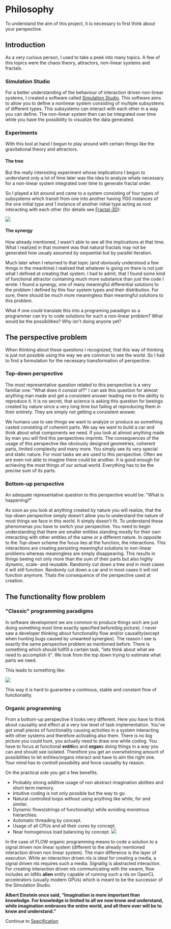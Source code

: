 # Philosophy

To understand the aim of this project, it is necessary to first think about your perspective.

## Introduction
As a very curious person, I used to take a peek into many topics. A few of this topics were the chaos theory, attractors, non-linear systems and fractals.

### Simulation Studio
For a better understanding of the behaviour of interaction driven non-linear systems, I created a software called [Simulation Studio](http://ss.ralphs-tech.com/). This software aims to allow you to define a nonlinear system consisting of multiple subsystems of different types. This subsystems can interact with each other in a way you can define. The non-linear system then can be integrated over time while you have the possibility to visualize the data generated.

### Experiments
With this tool at hand I begun to play around with certain things like the gravitational theory and attractors. 

#### The tree
But the really interesting experiment whose implications I begun to understand only a lot of time later was the idea to analyze whats necessary for a non-linear system integrated over time to generate fractal order.

So I played a bit around and came to a system consisting of four types of subsystems which transit from one into another having 1100 instances of the one initial type and 1 instance of another initial type acting as root interacting with each other (for details see [Fractal-3D](https://github.com/RalphBariz/RalphsDotNet/raw/SimulationStudio-v1.12/Apps.SimulationStudio/RalphsDotNet.Apps.SimulationStudio/Sample/Fractal%20-%203D.sdb)):

![](https://github.com/RalphBariz/flow/raw/master/doc/image/phil/2016-08-17%2016_08_01-Simulation%20Studio.png)

#### The synergy
How already mentioned, I wasn't able to see all the implications at that time. What I realized in that moment was that natural fractals may not be generated how usualy assumed by sequential but by parallel iteration.

Much later when I returned to that topic (and obviously understood a few things in the meantime) I realized that whatever is going on there is not just what I defined at creating that system. I had to admit, that I found some kind of functional attractor containing much more substance than just the code I wrote. I found a synergy, one of many meaningful differential solutions to the problem I defined by this four system types and their distribution. For sure, there should be much more meaningless than meaningful solutions to this problem.

What if one could translate this into a programing paradigm so a programmer can try to code solutions for such a non-linear problem? What would be the possibilities? Why isn't doing anyone yet?

## The perspective problem
When thinking about these questions I recognized, that this way of thinking is just not possible using the way we are common to see the world. So I had to find a formulation for the necessary transformation of perspective.

### Top-down perspective
The most representative question related to this perspective is a very familiar one: "What does it consist of?"
I can ask this question for almost anything man made and get a consistent answer leading me to the ability to reproduce it.
It is no secret, that science is asking this question for beeings created by nature since a very long time but failing at reproducing them in their entirety. They are simply not getting a consistent answer.

We humans use to see things we want to analyze or produce as something casted consisting of coherent parts. We say we want to build a car and think about what components we need. If you look at almost anything made by man you will find this perspectives imprints. The consequences of the usage of this perspective like obviously designed geometries, coherent parts, limited complexity and many more. You simply see its very special and static nature. For most tasks we are used to this perspective. Often we are even not able to imagine there could be another. It is good enough for achieving the most things of our actual world. Everything has to be the precise sum of its parts.

### Bottom-up perspective
An adequate representative question to this perspective would be: "What is happening?"

As soon as you look at anything created by nature you will realize, that the top-down perspective simply doesn't allow you to understand the nature of most things we face in this world. It simply doesn't fit. To understand these phenomenas you have to switch your perspective. You need to begin understanding that there are smaller entities standing mostly for their own interacting with other entities of the same or a different nature. In opposite to the *Top-down* scheme the focus lies at the function, the interactions. This interactions are creating persisting meaningful solutions to non-linear problems whereas meaningless are simply disappearing. This results in things beeing not only more than the sum of their parts but also highly dynamic, scale- and reusable. Randomly cut down a tree and in most cases it will still function. Randomly cut down a car and in most cases it will not function anymore. Thats the consequence of the perspective used at creation.

## The functionality flow problem
### "Classic" programming paradigms
In software development we are common to produce things
wich are just doing something most time exactly specified before(big picture).
I never saw a developer thinking about functionality flow
and/or causality(except when hunting bugs caused by unwanted synergies).
The reason I see is exactly the same perspective problem as mentioned before.
There is something which should fullfill a certain task,
"lets think about what we need to accomplish it".
We look from the top down trying to estimate what parts we need.

This leads to something like:

![](https://github.com/RalphBariz/flow/raw/master/doc/image/phil/classic_ff.png)

This way it is hard to guarantee a continous, stable and constant flow of functionality.

### Organic programming
From a bottom-up perspective it looks very different.
Here you have to think about causality and effect at a very low level of task implementation.
You've got small pieces of functionality causing activities in a system
interacting with other systems and therefore activating also them.
There is no big picture you could hunt, you actually need to draw one while coding.
You have to focus at functional **entiti**es and **organ**s doing things in a way you can and should see isolated.
Therefore you get an overwhelming amount of possibilities to let entities/organs interact and have to aim the right one.
Your mind has to controll possibility and force causality by reason.

On the practical side you get a few benefits.
* Probably strong additive usage of non abstract imagination abilities and short term memory.
* Intuitive coding is not only possible but the way to go.
* Natural controlled loops without using anything like while, for and similar.
* Dynamic flows(strings of functionality) while avoiding monstrous hierarchies.
* Automatic threading by concept.
* Usage of all CPUs and all their cores by concept.
* Near homogenous load balancing by concept.
![](https://github.com/RalphBariz/flow/raw/master/doc/image/phil/organic_ff.png)

In the case of FLOW organic programming means to code a solution to a signal driven non linear system (different to the already mentioned interaction driven non linear system). The main difference is the layer of execution. While an interaction driven nls is ideal for creating a media, a signal driven nls requires such a media. Signallig is abstracted interaction.
For creating interaction driven nls communicating with the swarm, flow includes an IdNls **alien** entity capable of running such a nls on OpenCL accelerators (usually modern GPUs) which is meant to be the successor of the Simulation Studio.


**Albert Einstein once said, “Imagination is more important than knowledge. For knowledge is limited to all we now know and understand, while imagination embraces the entire world, and all there ever will be to know and understand.”**

Continue to [Specification](https://github.com/RalphBariz/flow/blob/master/doc/specification.md)
